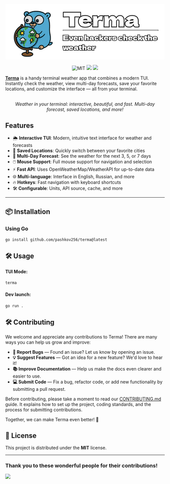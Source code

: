 
<p align="center">
  <img src="https://raw.githubusercontent.com/pashkov256/media/refs/heads/main/terma/terma_banner_v1.png" alt="Project Banner" />
</p>

<p align="center">
  <a><img src="https://img.shields.io/badge/license-MIT-blue" alt="MIT"></a>
  <a href="https://goreportcard.com/report/github.com/pashkov256/terma"><img src="https://goreportcard.com/badge/github.com/pashkov256/terma"/></a>
  <a href="https://img.shields.io/github/commit-activity/m/pashkov256/terma"><img src="https://img.shields.io/github/commit-activity/m/pashkov256/terma"/></a>
</p>
<a href="https://code2tutorial.com/tutorial/your-tutorial-link"><b>Terma</b></a> is a handy terminal weather app that combines a modern TUI. Instantly check the weather, view multi-day forecasts, save your favorite locations, and customize the interface — all from your terminal.
<br/>


<br/>
<p align="center">
    <em>Weather in your terminal: interactive, beautiful, and fast. Multi-day forecast, saved locations, and more!</em>
</p>

## Features

- 🌦️ **Interactive TUI**: Modern, intuitive text interface for weather and forecasts
- 📍 **Saved Locations**: Quickly switch between your favorite cities
- 📅 **Multi-Day Forecast**: See the weather for the next 3, 5, or 7 days
- 🖱️ **Mouse Support**: Full mouse support for navigation and selection
- ⚡ **Fast API**: Uses OpenWeatherMap/WeatherAPI for up-to-date data
- 🌐 **Multi-language**: Interface in English, Russian, and more
- 🔥 **Hotkeys**: Fast navigation with keyboard shortcuts
- 🛠️ **Configurable**: Units, API source, cache, and more

---


## 📦 Installation

### Using Go

```bash
go install github.com/pashkov256/terma@latest
```

## 🛠 Usage

#### TUI Mode:

```bash
terma
```


#### Dev launch:

```bash
go run . 
```


## 🛠 Contributing

We welcome and appreciate any contributions to Terma!
There are many ways you can help us grow and improve:

- **🐛 Report Bugs** — Found an issue? Let us know by opening an issue.
- **💡 Suggest Features** — Got an idea for a new feature? We'd love to hear it!
- **📚 Improve Documentation** — Help us make the docs even clearer and easier to use.
- **💻 Submit Code** — Fix a bug, refactor code, or add new functionality by submitting a pull request.

Before contributing, please take a moment to read our [CONTRIBUTING.md](https://github.com/pashkov256/terma/blob/main/CONTRIBUTING.md) guide.
It explains how to set up the project, coding standards, and the process for submitting contributions. 

Together, we can make Terma even better! 🚀




## 📜 License

This project is distributed under the **MIT** license.

--- 
### Thank you to these wonderful people for their contributions!

<a href="https://github.com/pashkov256/terma/graphs/contributors">
  <img src="https://contrib.rocks/image?repo=pashkov256/terma" />
</a>
